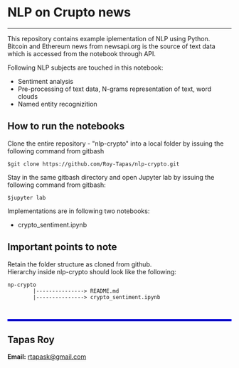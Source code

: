 # NLP on Crupto news
---

This repository contains example iplementation of NLP using Python. Bitcoin and Ethereum news from newsapi.org is the source of text data which is accessed from the notebook through API.   

Following NLP subjects are touched in this notebook: 
* Sentiment analysis 
* Pre-processing of text data, N-grams representation of text, word clouds
* Named entity recognizition


## How to run the notebooks <br>
Clone the entire repository - "nlp-crypto"  into a local folder by issuing the following command from gitbash <br>
```
$git clone https://github.com/Roy-Tapas/nlp-crypto.git
```
Stay in the same gitbash directory and open Jupyter lab by issuing the following command from gitbash: <br>
```
$jupyter lab
```

Implementations are in following two notebooks:
* crypto_sentiment.ipynb

## Important points to note 
Retain the folder structure as cloned from github.  
Hierarchy inside nlp-crypto should look like the following:
```
np-crypto 
        |---------------> README.md 
        |---------------> crypto_sentiment.ipynb 

                        
```



<hr style="border:2px solid blue"> </hr>

## Tapas Roy

**Email:** rtapask@gmail.com